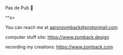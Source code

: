 Pas de Pub 🤌

^^x>

You can reach me at aaronzomback@protonmail.com

computer stuff site: https://www.zomback.design

recording my creations: https://www.zomback.com

<!--
**aaronzomback/aaronzomback** is a ✨ _special_ ✨ repository because its `README.md` (this file) appears on your GitHub profile.



